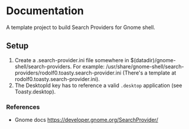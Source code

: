 # Documentation

A template project to build Search Providers for Gnome shell.

## Setup

1. Create a .search-provider.ini file somewhere in $(datadir)/gnome-shell/search-providers. For example: /usr/share/gnome-shell/search-providers/rodolf0.toasty.search-provider.ini (There's a template at rodolf0.toasty.search-provider.ini).
1. The DesktopId key has to reference a valid `.desktop` application (see Toasty.desktop).


### References
- Gnome docs https://developer.gnome.org/SearchProvider/
